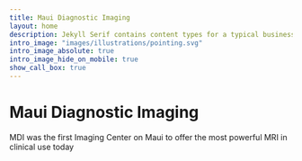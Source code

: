 ```yaml
---
title: Maui Diagnostic Imaging
layout: home
description: Jekyll Serif contains content types for a typical business website. The theme is fully responsive, blazing fast and artfully illustrated.
intro_image: "images/illustrations/pointing.svg"
intro_image_absolute: true
intro_image_hide_on_mobile: true
show_call_box: true
---
```


# Maui Diagnostic Imaging

MDI was the first Imaging Center on Maui to offer the most powerful MRI in clinical use today
